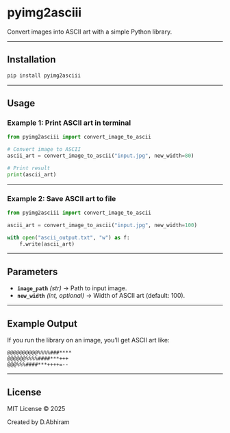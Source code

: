 # pyimg2asciii  

Convert images into ASCII art with a simple Python library.  

---

##  Installation  

```bash
pip install pyimg2asciii
```

---

##  Usage  

### Example 1: Print ASCII art in terminal
```python
from pyimg2asciii import convert_image_to_ascii

# Convert image to ASCII
ascii_art = convert_image_to_ascii("input.jpg", new_width=80)

# Print result
print(ascii_art)
```

---

### Example 2: Save ASCII art to file
```python
from pyimg2asciii import convert_image_to_ascii

ascii_art = convert_image_to_ascii("input.jpg", new_width=100)

with open("ascii_output.txt", "w") as f:
    f.write(ascii_art)
```

---

##  Parameters  

- **`image_path`** *(str)* → Path to input image.  
- **`new_width`** *(int, optional)* → Width of ASCII art (default: 100).  

---

##  Example Output  

If you run the library on an image, you’ll get ASCII art like:  

```
@@@@@@@@@@%%%%###****
@@@@@@%%%%####***+++
@@@%%%####***++++=--
```

---

##  License  

MIT License © 2025  

Created by D.Abhiram